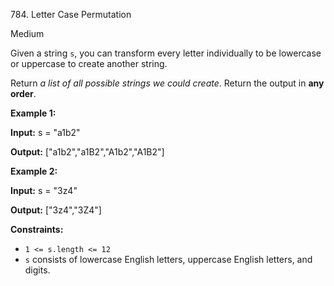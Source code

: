 ﻿784\. Letter Case Permutation

Medium

Given a string `s`, you can transform every letter individually to be lowercase or uppercase to create another string.

Return _a list of all possible strings we could create_. Return the output in **any order**.

**Example 1:**

**Input:** s = "a1b2"

**Output:** ["a1b2","a1B2","A1b2","A1B2"] 

**Example 2:**

**Input:** s = "3z4"

**Output:** ["3z4","3Z4"] 

**Constraints:**

*   `1 <= s.length <= 12`
*   `s` consists of lowercase English letters, uppercase English letters, and digits.